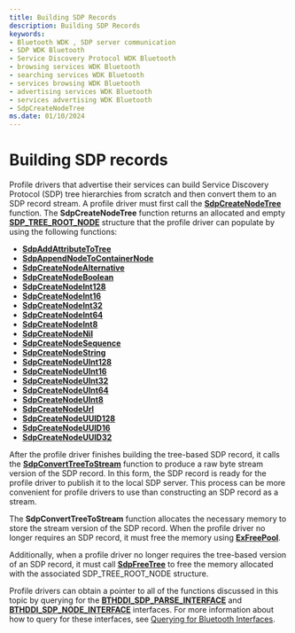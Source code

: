 ```yaml
---
title: Building SDP Records
description: Building SDP Records
keywords:
- Bluetooth WDK , SDP server communication
- SDP WDK Bluetooth
- Service Discovery Protocol WDK Bluetooth
- browsing services WDK Bluetooth
- searching services WDK Bluetooth
- services browsing WDK Bluetooth
- advertising services WDK Bluetooth
- services advertising WDK Bluetooth
- SdpCreateNodeTree
ms.date: 01/10/2024
---
```


# Building SDP records

Profile drivers that advertise their services can build Service Discovery Protocol (SDP) tree hierarchies from scratch and then convert them to an SDP record stream. A profile driver must first call the **[SdpCreateNodeTree](/windows-hardware/drivers/ddi/sdplib/nf-sdplib-sdpcreatenodetree)** function. The **SdpCreateNodeTree** function returns an allocated and empty **[SDP_TREE_ROOT_NODE](/windows-hardware/drivers/ddi/sdpnode/ns-sdpnode-_sdp_tree_root_node)** structure that the profile driver can populate by using the following functions:

- **[SdpAddAttributeToTree](/windows-hardware/drivers/ddi/sdplib/nf-sdplib-sdpaddattributetotree)**
- **[SdpAppendNodeToContainerNode](/windows-hardware/drivers/ddi/sdplib/nf-sdplib-sdpappendnodetocontainernode)**
- **[SdpCreateNodeAlternative](/windows-hardware/drivers/ddi/sdplib/nf-sdplib-sdpcreatenodealternative)**
- **[SdpCreateNodeBoolean](/windows-hardware/drivers/ddi/sdplib/nf-sdplib-sdpcreatenodeboolean)**
- **[SdpCreateNodeInt128](/windows-hardware/drivers/ddi/sdplib/nf-sdplib-sdpcreatenodeint128)**
- **[SdpCreateNodeInt16](/windows-hardware/drivers/ddi/sdplib/nf-sdplib-sdpcreatenodeint16)**
- **[SdpCreateNodeInt32](/windows-hardware/drivers/ddi/sdplib/nf-sdplib-sdpcreatenodeint32)**
- **[SdpCreateNodeInt64](/windows-hardware/drivers/ddi/sdplib/nf-sdplib-sdpcreatenodeint64)**
- **[SdpCreateNodeInt8](/windows-hardware/drivers/ddi/sdplib/nf-sdplib-sdpcreatenodeint8)**
- **[SdpCreateNodeNil](/windows-hardware/drivers/ddi/sdplib/nf-sdplib-sdpcreatenodenil)**
- **[SdpCreateNodeSequence](/windows-hardware/drivers/ddi/sdplib/nf-sdplib-sdpcreatenodesequence)**
- **[SdpCreateNodeString](/windows-hardware/drivers/ddi/sdplib/nf-sdplib-sdpcreatenodestring)**
- **[SdpCreateNodeUInt128](/windows-hardware/drivers/ddi/sdplib/nf-sdplib-sdpcreatenodeuint128)**
- **[SdpCreateNodeUInt16](/windows-hardware/drivers/ddi/sdplib/nf-sdplib-sdpcreatenodeuint16)**
- **[SdpCreateNodeUInt32](/windows-hardware/drivers/ddi/sdplib/nf-sdplib-sdpcreatenodeuint32)**
- **[SdpCreateNodeUInt64](/windows-hardware/drivers/ddi/sdplib/nf-sdplib-sdpcreatenodeuint64)**
- **[SdpCreateNodeUInt8](/windows-hardware/drivers/ddi/sdplib/nf-sdplib-sdpcreatenodeuint8)**
- **[SdpCreateNodeUrl](/windows-hardware/drivers/ddi/sdplib/nf-sdplib-sdpcreatenodeurl)**
- **[SdpCreateNodeUUID128](/windows-hardware/drivers/ddi/sdplib/nf-sdplib-sdpcreatenodeuuid128)**
- **[SdpCreateNodeUUID16](/windows-hardware/drivers/ddi/sdplib/nf-sdplib-sdpcreatenodeuuid16)**
- **[SdpCreateNodeUUID32](/windows-hardware/drivers/ddi/sdplib/nf-sdplib-sdpcreatenodeuuid32)**

After the profile driver finishes building the tree-based SDP record, it calls the **[SdpConvertTreeToStream](/windows-hardware/drivers/ddi/bthsdpddi/nc-bthsdpddi-pconverttreetostream)** function to produce a raw byte stream version of the SDP record. In this form, the SDP record is ready for the profile driver to publish it to the local SDP server. This process can be more convenient for profile drivers to use than constructing an SDP record as a stream.

The **SdpConvertTreeToStream** function allocates the necessary memory to store the stream version of the SDP record. When the profile driver no longer requires an SDP record, it must free the memory using **[ExFreePool](/windows-hardware/drivers/ddi/ntddk/nf-ntddk-exfreepool)**.

Additionally, when a profile driver no longer requires the tree-based version of an SDP record, it must call **[SdpFreeTree](/windows-hardware/drivers/ddi/sdplib/nf-sdplib-sdpfreetree)** to free the memory allocated with the associated SDP_TREE_ROOT_NODE structure.

Profile drivers can obtain a pointer to all of the functions discussed in this topic by querying for the **[BTHDDI_SDP_PARSE_INTERFACE](/windows-hardware/drivers/ddi/bthsdpddi/ns-bthsdpddi-_bthddi_sdp_parse_interface)** and **[BTHDDI_SDP_NODE_INTERFACE](/windows-hardware/drivers/ddi/bthsdpddi/ns-bthsdpddi-_bthddi_sdp_node_interface)** interfaces. For more information about how to query for these interfaces, see [Querying for Bluetooth Interfaces](querying-for-bluetooth-interfaces.md).
